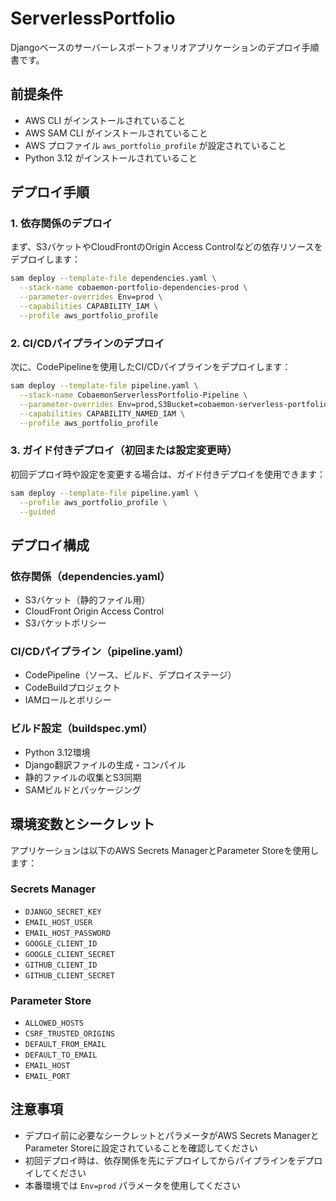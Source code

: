 # ServerlessPortfolio

Djangoベースのサーバーレスポートフォリオアプリケーションのデプロイ手順書です。

## 前提条件

- AWS CLI がインストールされていること
- AWS SAM CLI がインストールされていること
- AWS プロファイル `aws_portfolio_profile` が設定されていること
- Python 3.12 がインストールされていること

## デプロイ手順

### 1. 依存関係のデプロイ

まず、S3バケットやCloudFrontのOrigin Access Controlなどの依存リソースをデプロイします：

```bash
sam deploy --template-file dependencies.yaml \
  --stack-name cobaemon-portfolio-dependencies-prod \
  --parameter-overrides Env=prod \
  --capabilities CAPABILITY_IAM \
  --profile aws_portfolio_profile
```

### 2. CI/CDパイプラインのデプロイ

次に、CodePipelineを使用したCI/CDパイプラインをデプロイします：

```bash
sam deploy --template-file pipeline.yaml \
  --stack-name CobaemonServerlessPortfolio-Pipeline \
  --parameter-overrides Env=prod,S3Bucket=cobaemon-serverless-portfolio-prod-artifacts,StackName=cobaemon-portfolio-stack \
  --capabilities CAPABILITY_NAMED_IAM \
  --profile aws_portfolio_profile
```

### 3. ガイド付きデプロイ（初回または設定変更時）

初回デプロイ時や設定を変更する場合は、ガイド付きデプロイを使用できます：

```bash
sam deploy --template-file pipeline.yaml \
  --profile aws_portfolio_profile \
  --guided
```

## デプロイ構成

### 依存関係（dependencies.yaml）
- S3バケット（静的ファイル用）
- CloudFront Origin Access Control
- S3バケットポリシー

### CI/CDパイプライン（pipeline.yaml）
- CodePipeline（ソース、ビルド、デプロイステージ）
- CodeBuildプロジェクト
- IAMロールとポリシー

### ビルド設定（buildspec.yml）
- Python 3.12環境
- Django翻訳ファイルの生成・コンパイル
- 静的ファイルの収集とS3同期
- SAMビルドとパッケージング

## 環境変数とシークレット

アプリケーションは以下のAWS Secrets ManagerとParameter Storeを使用します：

### Secrets Manager
- `DJANGO_SECRET_KEY`
- `EMAIL_HOST_USER`
- `EMAIL_HOST_PASSWORD`
- `GOOGLE_CLIENT_ID`
- `GOOGLE_CLIENT_SECRET`
- `GITHUB_CLIENT_ID`
- `GITHUB_CLIENT_SECRET`

### Parameter Store
- `ALLOWED_HOSTS`
- `CSRF_TRUSTED_ORIGINS`
- `DEFAULT_FROM_EMAIL`
- `DEFAULT_TO_EMAIL`
- `EMAIL_HOST`
- `EMAIL_PORT`

## 注意事項

- デプロイ前に必要なシークレットとパラメータがAWS Secrets ManagerとParameter Storeに設定されていることを確認してください
- 初回デプロイ時は、依存関係を先にデプロイしてからパイプラインをデプロイしてください
- 本番環境では `Env=prod` パラメータを使用してください
